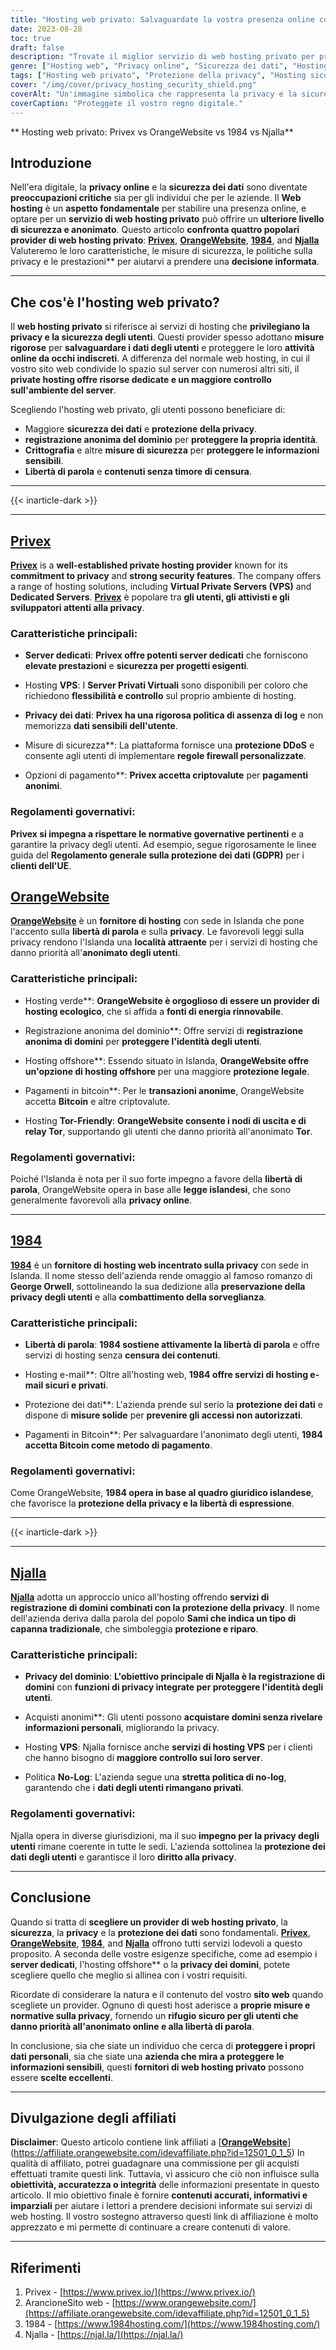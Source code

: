 ```yaml
---
title: "Hosting web privato: Salvaguardate la vostra presenza online con i migliori provider"
date: 2023-08-28
toc: true
draft: false
description: "Trovate il miglior servizio di web hosting privato per proteggere la vostra presenza online. Confrontate Privex, OrangeWebsite, 1984 e Njalla per una privacy e una sicurezza di prim'ordine."
genre: ["Hosting web", "Privacy online", "Sicurezza dei dati", "Hosting privato", "Dominio anonimo", "Server dedicati", "Hosting VPS", "Protezione dei dati", "Libertà di parola", "Pagamenti in Bitcoin"]
tags: ["Hosting web privato", "Protezione della privacy", "Hosting sicuro", "Sicurezza dei dati", "Server dedicati", "Hosting VPS", "Registrazione anonima del dominio", "Hosting offshore", "Pagamenti in Bitcoin", "Hosting Tor-Friendly", "Libertà di parola", "Hosting e-mail", "Politica No-Log", "Data Privacy", "Hosting Web a confronto", "Privacy su Internet", "Sicurezza del sito web", "Anonimato online", "Fornitori di hosting web", "Recensioni sull'hosting web", "Servizi di hosting web", "Le migliori aziende di hosting", "Hosting Islanda", "Hosting verde", "Caratteristiche dell'hosting web", "Privacy del dominio", "Servizi di hosting VPS", "Hosting incentrato sulla privacy", "Acquisti anonimi", "Libertà di Internet"]
cover: "/img/cover/privacy_hosting_security_shield.png"
coverAlt: "Un'immagine simbolica che rappresenta la privacy e la sicurezza digitale, con un lucchetto chiuso e protetto da un emblema a forma di scudo, che trasmette l'idea della salvaguardia dei dati e dell'anonimato online."
coverCaption: "Proteggete il vostro regno digitale."
---
```


** Hosting web privato: Privex vs OrangeWebsite vs 1984 vs Njalla**

## **Introduzione**

Nell'era digitale, la **privacy online** e la **sicurezza dei dati** sono diventate **preoccupazioni critiche** sia per gli individui che per le aziende. Il **Web hosting** è un **aspetto fondamentale** per stabilire una presenza online, e optare per un **servizio di web hosting privato** può offrire un **ulteriore livello di sicurezza e anonimato**. Questo articolo **confronta quattro popolari provider di web hosting privato**: [**Privex**](https://www.privex.io/), [**OrangeWebsite**](https://affiliate.orangewebsite.com/idevaffiliate.php?id=12501_0_1_5), [**1984**](https://www.1984hosting.com/), and [**Njalla**](https://njal.la/) Valuteremo le loro caratteristiche, le misure di sicurezza, le politiche sulla privacy e le prestazioni** per aiutarvi a prendere una **decisione informata**.

______

## **Che cos'è l'hosting web privato?**

Il **web hosting privato** si riferisce ai servizi di hosting che **privilegiano la privacy e la sicurezza degli utenti**. Questi provider spesso adottano **misure rigorose** per **salvaguardare i dati degli utenti** e proteggere le loro **attività online da occhi indiscreti**. A differenza del normale web hosting, in cui il vostro sito web condivide lo spazio sul server con numerosi altri siti, il **private hosting offre risorse dedicate e un maggiore controllo sull'ambiente del server**.

Scegliendo l'hosting web privato, gli utenti possono beneficiare di:

- Maggiore **sicurezza dei dati** e **protezione della privacy**.
- **registrazione anonima del dominio** per **proteggere la propria identità**.
- **Crittografia** e altre **misure di sicurezza** per **proteggere le informazioni sensibili**.
- **Libertà di parola** e **contenuti senza timore di censura**.
______
{{< inarticle-dark >}}
______

## [**Privex**](https://www.privex.io/)

[**Privex**](https://www.privex.io/) is a **well-established private hosting provider** known for its **commitment to privacy** and **strong security features**. The company offers a range of hosting solutions, including **Virtual Private Servers (VPS)** and **Dedicated Servers**. [**Privex**](https://www.privex.io/) è popolare tra **gli utenti, gli attivisti e gli sviluppatori attenti alla privacy**.

### **Caratteristiche principali**:

- **Server dedicati**: **Privex offre potenti server dedicati** che forniscono **elevate prestazioni** e **sicurezza per progetti esigenti**.

- Hosting **VPS**: I **Server Privati Virtuali** sono disponibili per coloro che richiedono **flessibilità e controllo** sul proprio ambiente di hosting.

- **Privacy dei dati**: **Privex ha una rigorosa politica di assenza di log** e non memorizza **dati sensibili dell'utente**.

- Misure di sicurezza**: La piattaforma fornisce una **protezione DDoS** e consente agli utenti di implementare **regole firewall personalizzate**.

- Opzioni di pagamento**: **Privex accetta criptovalute** per **pagamenti anonimi**.

### **Regolamenti governativi**:

**Privex si impegna a rispettare le normative governative pertinenti** e a garantire la privacy degli utenti. Ad esempio, segue rigorosamente le linee guida del **Regolamento generale sulla protezione dei dati (GDPR)** per i **clienti dell'UE**.

## [**OrangeWebsite**](https://affiliate.orangewebsite.com/idevaffiliate.php?id=12501_0_1_5)

[**OrangeWebsite**](https://affiliate.orangewebsite.com/idevaffiliate.php?id=12501_0_1_5) è un **fornitore di hosting** con sede in Islanda che pone l'accento sulla **libertà di parola** e sulla **privacy**. Le favorevoli leggi sulla privacy rendono l'Islanda una **località attraente** per i servizi di hosting che danno priorità all'**anonimato degli utenti**.

### **Caratteristiche principali**:

- Hosting verde**: **OrangeWebsite è orgoglioso di essere un provider di hosting ecologico**, che si affida a **fonti di energia rinnovabile**.

- Registrazione anonima del dominio**: Offre servizi di **registrazione anonima di domini** per **proteggere l'identità degli utenti**.

- Hosting offshore**: Essendo situato in Islanda, **OrangeWebsite offre un'opzione di hosting offshore** per una maggiore **protezione legale**.

- Pagamenti in bitcoin**: Per le **transazioni anonime**, OrangeWebsite accetta **Bitcoin** e altre criptovalute.

- Hosting **Tor-Friendly**: **OrangeWebsite consente i nodi di uscita e di relay Tor**, supportando gli utenti che danno priorità all'anonimato **Tor**.

### **Regolamenti governativi**:

Poiché l'Islanda è nota per il suo forte impegno a favore della **libertà di parola**, OrangeWebsite opera in base alle **legge islandesi**, che sono generalmente favorevoli alla **privacy online**.

______

## [**1984**](https://www.1984hosting.com/)

[**1984**](https://www.1984hosting.com/) è un **fornitore di hosting web incentrato sulla privacy** con sede in Islanda. Il nome stesso dell'azienda rende omaggio al famoso romanzo di **George Orwell**, sottolineando la sua dedizione alla **preservazione della privacy degli utenti** e alla **combattimento della sorveglianza**.

### **Caratteristiche principali**:

- **Libertà di parola**: **1984 sostiene attivamente la libertà di parola** e offre servizi di hosting senza **censura dei contenuti**.

- Hosting e-mail**: Oltre all'hosting web, **1984 offre servizi di hosting e-mail sicuri e privati**.

- Protezione dei dati**: L'azienda prende sul serio la **protezione dei dati** e dispone di **misure solide** per **prevenire gli accessi non autorizzati**.

- Pagamenti in Bitcoin**: Per salvaguardare l'anonimato degli utenti, **1984 accetta Bitcoin come metodo di pagamento**.

### **Regolamenti governativi**:

Come OrangeWebsite, **1984 opera in base al quadro giuridico islandese**, che favorisce la **protezione della privacy e la libertà di espressione**.

______
{{< inarticle-dark >}}
______

## [**Njalla**](https://njal.la/)

[**Njalla**](https://njal.la/) adotta un approccio unico all'hosting offrendo **servizi di registrazione di domini combinati con la protezione della privacy**. Il nome dell'azienda deriva dalla parola del popolo **Sami che indica un tipo di capanna tradizionale**, che simboleggia **protezione e riparo**.

### **Caratteristiche principali**:

- **Privacy del dominio**: **L'obiettivo principale di Njalla è la registrazione di domini** con **funzioni di privacy integrate per proteggere l'identità degli utenti**.

- Acquisti anonimi**: Gli utenti possono **acquistare domini senza rivelare informazioni personali**, migliorando la privacy.

- Hosting **VPS**: Njalla fornisce anche **servizi di hosting VPS** per i clienti che hanno bisogno di **maggiore controllo sui loro server**.

- Politica **No-Log**: L'azienda segue una **stretta politica di no-log**, garantendo che i **dati degli utenti rimangano privati**.

### **Regolamenti governativi**:

Njalla opera in diverse giurisdizioni, ma il suo **impegno per la privacy degli utenti** rimane coerente in tutte le sedi. L'azienda sottolinea la **protezione dei dati degli utenti** e garantisce il loro **diritto alla privacy**.


______

## Conclusione

Quando si tratta di **scegliere un provider di web hosting privato**, la **sicurezza**, la **privacy** e la **protezione dei dati** sono fondamentali. [**Privex**](https://www.privex.io/), [**OrangeWebsite**](https://affiliate.orangewebsite.com/idevaffiliate.php?id=12501_0_1_5), [**1984**](https://www.1984hosting.com/), and [**Njalla**](https://njal.la/) offrono tutti servizi lodevoli a questo proposito. A seconda delle vostre esigenze specifiche, come ad esempio i **server dedicati**, l'hosting offshore** o la **privacy dei domini**, potete scegliere quello che meglio si allinea con i vostri requisiti.

Ricordate di considerare la natura e il contenuto del vostro **sito web** quando scegliete un provider. Ognuno di questi host aderisce a **proprie misure e normative sulla privacy**, fornendo un **rifugio sicuro per gli utenti che danno priorità all'anonimato online e alla libertà di parola**.

In conclusione, sia che siate un individuo che cerca di **proteggere i propri dati personali**, sia che siate una **azienda che mira a proteggere le informazioni sensibili**, questi **fornitori di web hosting privato** possono essere **scelte eccellenti**.

______

## **Divulgazione degli affiliati**

**Disclaimer**: Questo articolo contiene link affiliati a [[**OrangeWebsite**](https://affiliate.orangewebsite.com/idevaffiliate.php?id=12501_0_1_5)](https://affiliate.orangewebsite.com/idevaffiliate.php?id=12501_0_1_5) In qualità di affiliato, potrei guadagnare una commissione per gli acquisti effettuati tramite questi link. Tuttavia, vi assicuro che ciò non influisce sulla **obiettività, accuratezza o integrità** delle informazioni presentate in questo articolo. Il mio obiettivo finale è fornire **contenuti accurati, informativi e imparziali** per aiutare i lettori a prendere decisioni informate sui servizi di web hosting. Il vostro sostegno attraverso questi link di affiliazione è molto apprezzato e mi permette di continuare a creare contenuti di valore.

______


## Riferimenti

1. Privex - [https://www.privex.io/](https://www.privex.io/)
2. ArancioneSito web - [https://www.orangewebsite.com/](https://affiliate.orangewebsite.com/idevaffiliate.php?id=12501_0_1_5)
3. 1984 - [https://www.1984hosting.com/](https://www.1984hosting.com/)
4. Njalla - [https://njal.la/](https://njal.la/)

